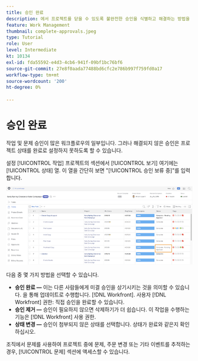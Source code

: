 ```yaml
---
title: 승인 완료
description: 에서 프로젝트를 닫을 수 있도록 불완전한 승인을 식별하고 해결하는 방법을 알아봅니다 [!DNL  Workfront].
feature: Work Management
thumbnail: complete-approvals.jpeg
type: Tutorial
role: User
level: Intermediate
kt: 10134
exl-id: fda55592-e4d3-4cb6-941f-09bf1bc76bf6
source-git-commit: 27e8f0aada77488bd6cfc2e786b997f759fd0a17
workflow-type: tm+mt
source-wordcount: '200'
ht-degree: 0%

---
```


# 승인 완료

작업 및 문제 승인이 많은 워크플로우의 일부입니다. 그러나 해결되지 않은 승인은 프로젝트 상태를 완료로 설정하지 못하도록 할 수 있습니다.

설정 [!UICONTROL 작업] 프로젝트의 섹션에서 [!UICONTROL 보기] 여기에는 [!UICONTROL 상태] 열. 이 열을 간단히 보면 &quot;[!UICONTROL 승인 보류 중]&quot;를 입력합니다.

![불완전한 승인을 보여주는 프로젝트](assets/planner-fund-approval-pending.png)

다음 중 몇 가지 방법을 선택할 수 있습니다.

* **승인 완료 —** 이는 다른 사람들에게 미결 승인을 상기시키는 것을 의미할 수 있습니다. 을 통해 업데이트로 수행합니다. [!DNL Workfront]. 사용자 [!DNL Workfront] 권한: 직접 승인을 완료할 수 있습니다.
* **승인 제거 —** 승인이 필요하지 않으면 삭제하기가 더 쉽습니다. 이 작업을 수행하는 기능은 [!DNL Workfront] 사용 권한.
* **상태 변경 —** 승인이 첨부되지 않은 상태를 선택합니다. 상태가 완료와 같은지 확인하십시오.

조직에서 문제를 사용하여 프로젝트 중에 문제, 주문 변경 또는 기타 이벤트를 추적하는 경우, [!UICONTROL 문제] 섹션에 액세스할 수 있습니다.
